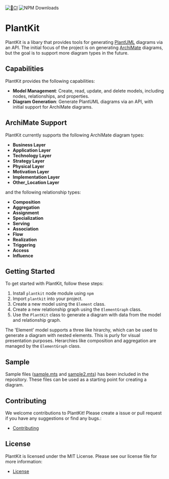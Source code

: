 [![🔨CI](https://github.com/localgod/plantkit/actions/workflows/ci.yml/badge.svg)](https://github.com/localgod/plantkit/actions/workflows/ci.yml) ![NPM Downloads](https://img.shields.io/npm/d18m/plantkit) 


# PlantKit

PlantKit is a libary that provides tools for generating [PlantUML](https://plantuml.com/) diagrams via an API. The initial focus of the project is on generating [ArchiMate](https://publications.opengroup.org/standards/archimate/specifications/c226) diagrams, but the goal is to support more diagram types in the future.

## Capabilities

PlantKit provides the following capabilities:

* **Model Management**: Create, read, update, and delete models, including nodes, relationships, and properties.
* **Diagram Generation**: Generate PlantUML diagrams via an API, with initial support for ArchiMate diagrams.

## ArchiMate Support

PlantKit currently supports the following ArchiMate diagram types:

* **Business Layer**
* **Application Layer**
* **Technology Layer**
* **Strategy Layer**  
* **Physical Layer**
* **Motivation Layer**
* **Implementation Layer**
* **Other_Location Layer**

and the following relationship types:

* **Composition**
* **Aggregation**
* **Assignment**
* **Specialization**
* **Serving**
* **Association**
* **Flow**
* **Realization**
* **Triggering**
* **Access**
* **Influence**

## Getting Started

To get started with PlantKit, follow these steps:

1. Install `plantkit` node module using `npm`
2. Import `plantkit` into your project.
3. Create a new model using the `Element` class.
4. Create a new relationship graph using the `ElementGraph` class.
5. Use the `PlantKit` class to generate a diagram with data from the model and relationship graph.

The 'Element' model supports a three like hirarchy, which can be used to generate a diagram with nested elements. This is purly for visual presentation purposes. Herarchies like composition and aggregation are managed by the `ElementGraph` class.

## Sample

Sample files ([sample.mts](./src/samples/sample01.mts) and [sample2.mts](./src/samples/sample02.mts)) has been included in the repository. These files can be used as a starting point for creating a diagram.

## Contributing

We welcome contributions to PlantKit! Please create a issue or pull request if you have any suggestions or find any bugs.:

* [Contributing](https://github.com/localgod/plantkit/issues)

## License

PlantKit is licensed under the MIT License. Please see our license file for more information:

* [License](LICENSE.md)
